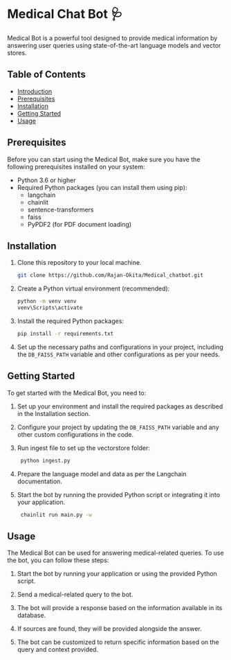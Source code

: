 

# Medical Chat Bot 🩺

Medical Bot is a powerful tool designed to provide medical information by answering user queries using state-of-the-art language models and vector stores.

## Table of Contents

- [Introduction](#langchain-medical-bot)
- [Prerequisites](#prerequisites)
- [Installation](#installation)
- [Getting Started](#getting-started)
- [Usage](#usage)

## Prerequisites

Before you can start using the Medical Bot, make sure you have the following prerequisites installed on your system:

- Python 3.6 or higher
- Required Python packages (you can install them using pip):
    - langchain
    - chainlit
    - sentence-transformers
    - faiss
    - PyPDF2 (for PDF document loading)

## Installation

1. Clone this repository to your local machine.

    ```bash
    git clone https://github.com/Rajan-Okita/Medical_chatbot.git
    ```

2. Create a Python virtual environment (recommended):

    ```bash
    python -m venv venv
    venv\Scripts\activate
    ```

3. Install the required Python packages:

    ```bash
    pip install -r requirements.txt
    ```

4. Set up the necessary paths and configurations in your project, including the `DB_FAISS_PATH` variable and other configurations as per your needs.

## Getting Started

To get started with the Medical Bot, you need to:

1. Set up your environment and install the required packages as described in the Installation section.

2. Configure your project by updating the `DB_FAISS_PATH` variable and any other custom configurations in the code.
3. Run ingest file to set up the vectorstore folder:
   ```bash
    python ingest.py 
    ```
4. Prepare the language model and data as per the Langchain documentation.

5. Start the bot by running the provided Python script or integrating it into your application.
   ```bash
    chainlit run main.py -w 
    ```
    
## Usage

The Medical Bot can be used for answering medical-related queries. To use the bot, you can follow these steps:

1. Start the bot by running your application or using the provided Python script.

2. Send a medical-related query to the bot.

3. The bot will provide a response based on the information available in its database.

4. If sources are found, they will be provided alongside the answer.

5. The bot can be customized to return specific information based on the query and context provided.